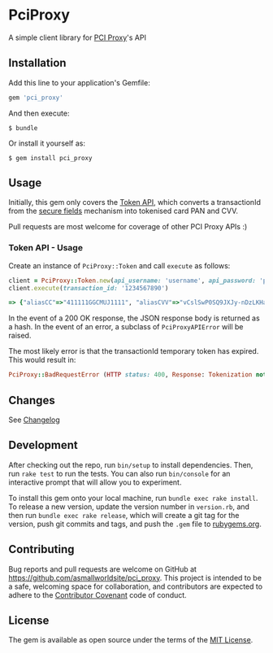 # PciProxy

A simple client library for [PCI Proxy](https://pci-proxy.com)'s API

## Installation

Add this line to your application's Gemfile:

```ruby
gem 'pci_proxy'
```

And then execute:

    $ bundle

Or install it yourself as:

    $ gem install pci_proxy

## Usage

Initially, this gem only covers the [Token API](https://docs.pci-proxy.com/collect-and-store-cards/capture-iframes/token-api), which converts a transactionId from the [secure fields](https://docs.pci-proxy.com/collect-and-store-cards/capture-iframes) mechanism into tokenised card PAN and CVV.

Pull requests are most welcome for coverage of other PCI Proxy APIs :)
### Token API - Usage

Create an instance of ```PciProxy::Token``` and call ```execute``` as follows:
```ruby
client = PciProxy::Token.new(api_username: 'username', api_password: 'password')
client.execute(transaction_id: '1234567890')

=> {"aliasCC"=>"411111GGCMUJ1111", "aliasCVV"=>"vCslSwP0SQ9JXJy-nDzLKHaS"}
```

In the event of a 200 OK response, the JSON response body is returned as a hash. In the event of an error, a subclass of ```PciProxyAPIError``` will be raised.

The most likely error is that the transactionId temporary token has expired. This would result in:

```ruby
PciProxy::BadRequestError (HTTP status: 400, Response: Tokenization not found)
```

## Changes
See [Changelog](CHANGELOG.md)

## Development

After checking out the repo, run `bin/setup` to install dependencies. Then, run `rake test` to run the tests. You can also run `bin/console` for an interactive prompt that will allow you to experiment.

To install this gem onto your local machine, run `bundle exec rake install`. To release a new version, update the version number in `version.rb`, and then run `bundle exec rake release`, which will create a git tag for the version, push git commits and tags, and push the `.gem` file to [rubygems.org](https://rubygems.org).

## Contributing

Bug reports and pull requests are welcome on GitHub at https://github.com/asmallworldsite/pci_proxy. This project is intended to be a safe, welcoming space for collaboration, and contributors are expected to adhere to the [Contributor Covenant](http://contributor-covenant.org) code of conduct.

## License

The gem is available as open source under the terms of the [MIT License](https://opensource.org/licenses/MIT).
